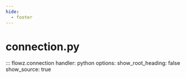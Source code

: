 ```yaml
---
hide:
  - footer
---
```

# connection.py

::: flowz.connection
    handler: python
    options:
      show_root_heading: false
      show_source: true
